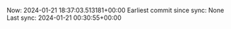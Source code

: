 Now: 2024-01-21 18:37:03.513181+00:00 Earliest commit since sync: None Last sync: 2024-01-21 00:30:55+00:00
